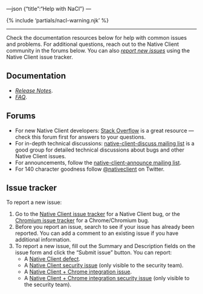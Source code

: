 —json {“title”:“Help with NaCl”} —

{% include ‘partials/nacl-warning.njk’ %}

------------------------------------------------------------------------

Check the documentation resources below for help with common issues and problems. For additional questions, reach out to the Native Client community in the forums below. You can also <a href="#report-issue" class="reference internal"><em>report new issues</em></a> using the Native Client issue tracker.

Documentation
-------------

-   <a href="/docs/native-client/sdk/release-notes" class="reference internal"><em>Release Notes</em></a>.
-   <a href="/docs/native-client/faq" class="reference internal"><em>FAQ</em></a>.

Forums
------

-   For new Native Client developers: <a href="http://stackoverflow.com/questions/tagged/google-nativeclient" class="reference external">Stack Overflow</a> is a great resource — check this forum first for answers to your questions.
-   For in-depth technical discussions: <a href="https://groups.google.com/group/native-client-discuss" class="reference external">native-client-discuss mailing list</a> is a good group for detailed technical discussions about bugs and other Native Client issues.
-   For announcements, follow the <a href="http://groups.google.com/group/native-client-announce" class="reference external">native-client-announce mailing list</a>.
-   For 140 character goodness follow <a href="https://twitter.com/nativeclient" class="reference external"><span class="citation" data-cites="nativeclient">@nativeclient</span></a> on Twitter.

<span id="report-issue"></span>Issue tracker
--------------------------------------------

To report a new issue:

1.  Go to the <a href="https://code.google.com/p/nativeclient/issues" class="reference external">Native Client issue tracker</a> for a Native Client bug, or the <a href="https://code.google.com/p/chromium/issues" class="reference external">Chromium issue tracker</a> for a Chrome/Chromium bug.
2.  Before you report an issue, search to see if your issue has already been reported. You can add a comment to an existing issue if you have additional information.
3.  To report a new issue, fill out the Summary and Description fields on the issue form and click the “Submit issue” button. You can report:
    -   A <a href="https://code.google.com/p/nativeclient/issues/entry?template=Defect%20report" class="reference external">Native Client defect</a>.
    -   A <a href="https://code.google.com/p/nativeclient/issues/entry?template=Security%20Bug" class="reference external">Native Client security issue</a> (only visible to the security team).
    -   A <a href="https://code.google.com/p/chromium/issues/entry?template=NaCl%20Issue" class="reference external">Native Client + Chrome integration issue</a>.
    -   A <a href="https://code.google.com/p/chromium/issues/entry?template=Security%20Bug" class="reference external">Native Client + Chrome integration security issue</a> (only visible to the security team).
